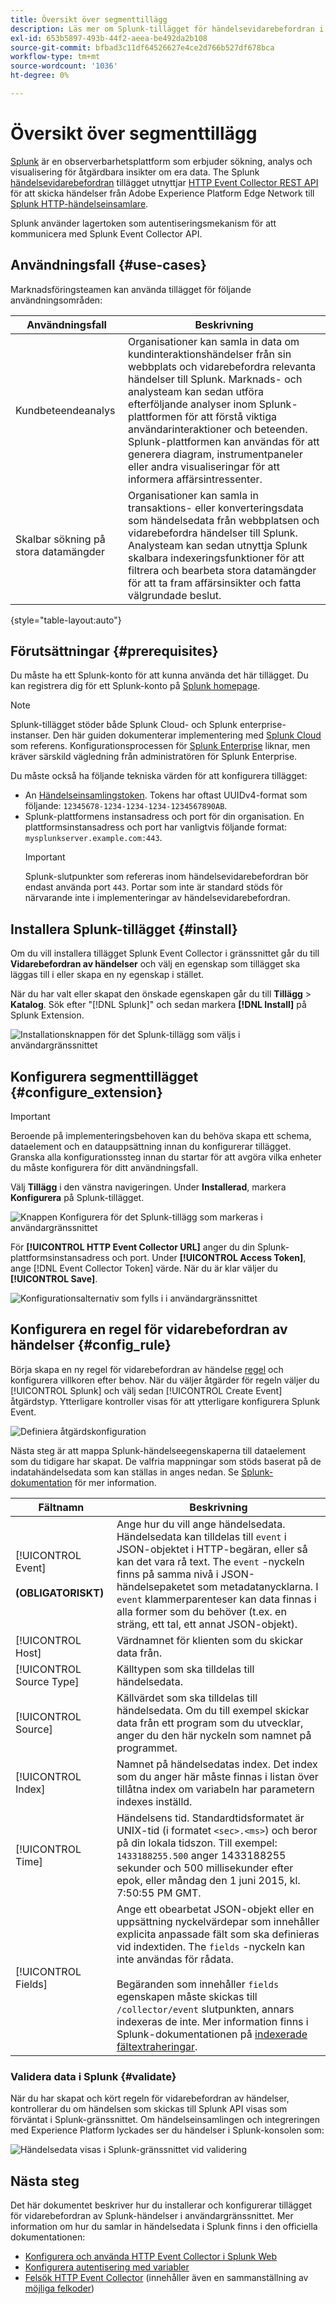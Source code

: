 ```yaml
---
title: Översikt över segmenttillägg
description: Läs mer om Splunk-tillägget för händelsevidarebefordran i Adobe Experience Platform.
exl-id: 653b5897-493b-44f2-aeea-be492da2b108
source-git-commit: bfbad3c11df64526627e4ce2d766b527df678bca
workflow-type: tm+mt
source-wordcount: '1036'
ht-degree: 0%

---
```


# Översikt över segmenttillägg

[Splunk](https://www.splunk.com) är en observerbarhetsplattform som erbjuder sökning, analys och visualisering för åtgärdbara insikter om era data. The Splunk [händelsevidarebefordran](../../../ui/event-forwarding/overview.md) tillägget utnyttjar [HTTP Event Collector REST API](https://docs.splunk.com/Documentation/Splunk/8.2.5/Data/HECRESTendpoints) för att skicka händelser från Adobe Experience Platform Edge Network till [Splunk HTTP-händelseinsamlare](https://docs.splunk.com/Documentation/Splunk/8.2.5/Data/UsetheHTTPEventCollector).

Splunk använder lagertoken som autentiseringsmekanism för att kommunicera med Splunk Event Collector API.

## Användningsfall {#use-cases}

Marknadsföringsteamen kan använda tillägget för följande användningsområden:

| Användningsfall | Beskrivning |
| --- | --- |
| Kundbeteendeanalys | Organisationer kan samla in data om kundinteraktionshändelser från sin webbplats och vidarebefordra relevanta händelser till Splunk. Marknads- och analysteam kan sedan utföra efterföljande analyser inom Splunk-plattformen för att förstå viktiga användarinteraktioner och beteenden. Splunk-plattformen kan användas för att generera diagram, instrumentpaneler eller andra visualiseringar för att informera affärsintressenter. |
| Skalbar sökning på stora datamängder | Organisationer kan samla in transaktions- eller konverteringsdata som händelsedata från webbplatsen och vidarebefordra händelser till Splunk. Analysteam kan sedan utnyttja Splunk skalbara indexeringsfunktioner för att filtrera och bearbeta stora datamängder för att ta fram affärsinsikter och fatta välgrundade beslut. |

{style=&quot;table-layout:auto&quot;}

## Förutsättningar {#prerequisites}

Du måste ha ett Splunk-konto för att kunna använda det här tillägget. Du kan registrera dig för ett Splunk-konto på [Splunk homepage](https://www.splunk.com/page/sign_up).

>[!NOTE]
>
> Splunk-tillägget stöder både Splunk Cloud- och Splunk enterprise-instanser. Den här guiden dokumenterar implementering med [Splunk Cloud](https://www.splunk.com/en_us/products/splunk-cloud-platform.html) som referens. Konfigurationsprocessen för [Splunk Enterprise](https://www.splunk.com/en_us/products/splunk-enterprise.html) liknar, men kräver särskild vägledning från administratören för Splunk Enterprise.

Du måste också ha följande tekniska värden för att konfigurera tillägget:

* An [Händelseinsamlingstoken](https://docs.splunk.com/Documentation/Splunk/8.2.5/Data/UsetheHTTPEventCollector#Create_an_Event_Collector_token_on_Splunk_Cloud_Platform). Tokens har oftast UUIDv4-format som följande: `12345678-1234-1234-1234-1234567890AB`.
* Splunk-plattformens instansadress och port för din organisation. En plattformsinstansadress och port har vanligtvis följande format: `mysplunkserver.example.com:443`.
   >[!IMPORTANT]
   >
   > Splunk-slutpunkter som refereras inom händelsevidarebefordran bör endast använda port `443`. Portar som inte är standard stöds för närvarande inte i implementeringar av händelsevidarebefordran.

## Installera Splunk-tillägget {#install}

Om du vill installera tillägget Splunk Event Collector i gränssnittet går du till **Vidarebefordran av händelser** och välj en egenskap som tillägget ska läggas till i eller skapa en ny egenskap i stället.

När du har valt eller skapat den önskade egenskapen går du till **Tillägg** > **Katalog**. Sök efter &quot;[!DNL Splunk]&quot; och sedan markera **[!DNL Install]** på Splunk Extension.

![Installationsknappen för det Splunk-tillägg som väljs i användargränssnittet](../../../images/extensions/server/splunk/install.png)

## Konfigurera segmenttillägget {#configure_extension}

>[!IMPORTANT]
>
>Beroende på implementeringsbehoven kan du behöva skapa ett schema, dataelement och en datauppsättning innan du konfigurerar tillägget. Granska alla konfigurationssteg innan du startar för att avgöra vilka enheter du måste konfigurera för ditt användningsfall.

Välj **Tillägg** i den vänstra navigeringen. Under **Installerad**, markera **Konfigurera** på Splunk-tillägget.

![Knappen Konfigurera för det Splunk-tillägg som markeras i användargränssnittet](../../../images/extensions/server/splunk/configure.png)

För **[!UICONTROL HTTP Event Collector URL]** anger du din Splunk-plattformsinstansadress och port. Under **[!UICONTROL Access Token]**, ange [!DNL Event Collector Token] värde. När du är klar väljer du **[!UICONTROL Save]**.

![Konfigurationsalternativ som fylls i i användargränssnittet](../../../images/extensions/server/splunk/input.png)

## Konfigurera en regel för vidarebefordran av händelser {#config_rule}

Börja skapa en ny regel för vidarebefordran av händelse [regel](../../../ui/managing-resources/rules.md) och konfigurera villkoren efter behov. När du väljer åtgärder för regeln väljer du [!UICONTROL Splunk] och välj sedan [!UICONTROL Create Event] åtgärdstyp. Ytterligare kontroller visas för att ytterligare konfigurera Splunk Event.

![Definiera åtgärdskonfiguration](../../../images/extensions/server/splunk/action-configurations.png)

Nästa steg är att mappa Splunk-händelseegenskaperna till dataelement som du tidigare har skapat. De valfria mappningar som stöds baserat på de indatahändelsedata som kan ställas in anges nedan. Se [Splunk-dokumentation](https://docs.splunk.com/Documentation/Splunk/8.2.5/Data/FormateventsforHTTPEventCollector#Event_metadata) för mer information.

| Fältnamn | Beskrivning |
| --- | --- |
| [!UICONTROL Event]<br><br>**(OBLIGATORISKT)** | Ange hur du vill ange händelsedata. Händelsedata kan tilldelas till `event` i JSON-objektet i HTTP-begäran, eller så kan det vara rå text. The `event` -nyckeln finns på samma nivå i JSON-händelsepaketet som metadatanycklarna. I `event` klammerparenteser kan data finnas i alla former som du behöver (t.ex. en sträng, ett tal, ett annat JSON-objekt). |
| [!UICONTROL Host] | Värdnamnet för klienten som du skickar data från. |
| [!UICONTROL Source Type] | Källtypen som ska tilldelas till händelsedata. |
| [!UICONTROL Source] | Källvärdet som ska tilldelas till händelsedata. Om du till exempel skickar data från ett program som du utvecklar, anger du den här nyckeln som namnet på programmet. |
| [!UICONTROL Index] | Namnet på händelsedatas index. Det index som du anger här måste finnas i listan över tillåtna index om variabeln har parametern indexes inställd. |
| [!UICONTROL Time] | Händelsens tid. Standardtidsformatet är UNIX-tid (i formatet `<sec>.<ms>`) och beror på din lokala tidszon. Till exempel: `1433188255.500` anger 1433188255 sekunder och 500 millisekunder efter epok, eller måndag den 1 juni 2015, kl. 7:50:55 PM GMT. |
| [!UICONTROL Fields] | Ange ett obearbetat JSON-objekt eller en uppsättning nyckelvärdepar som innehåller explicita anpassade fält som ska definieras vid indextiden.  The `fields` -nyckeln kan inte användas för rådata.<br><br>Begäranden som innehåller `fields` egenskapen måste skickas till `/collector/event` slutpunkten, annars indexeras de inte. Mer information finns i Splunk-dokumentationen på [indexerade fältextraheringar](https://docs.splunk.com/Documentation/Splunk/8.2.5/Data/IFXandHEC). |

### Validera data i Splunk {#validate}

När du har skapat och kört regeln för vidarebefordran av händelser, kontrollerar du om händelsen som skickas till Splunk API visas som förväntat i Splunk-gränssnittet. Om händelseinsamlingen och integreringen med Experience Platform lyckades ser du händelser i Splunk-konsolen som:

![Händelsedata visas i Splunk-gränssnittet vid validering](../../../images/extensions/server/splunk/splunk-data.png)

## Nästa steg

Det här dokumentet beskriver hur du installerar och konfigurerar tillägget för vidarebefordran av Splunk-händelser i användargränssnittet. Mer information om hur du samlar in händelsedata i Splunk finns i den officiella dokumentationen:

* [Konfigurera och använda HTTP Event Collector i Splunk Web ](https://docs.splunk.com/Documentation/Splunk/8.2.5/Data/UsetheHTTPEventCollector)
* [Konfigurera autentisering med variabler](https://docs.splunk.com/Documentation/Splunk/8.2.5/Security/Setupauthenticationwithtokens#Prerequisites_for_activating_tokens)
* [Felsök HTTP Event Collector](https://docs.splunk.com/Documentation/Splunk/8.2.5/Data/TroubleshootHTTPEventCollector) (innehåller även en sammanställning av [möjliga felkoder](https://docs.splunk.com/Documentation/Splunk/8.2.5/Data/TroubleshootHTTPEventCollector#Possible_error_codes))
